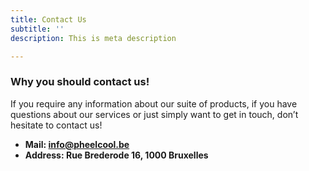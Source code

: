 ```yaml
---
title: Contact Us
subtitle: ''
description: This is meta description

---
```

### Why you should contact us!

If you require any information about our suite of products, if you have questions about our services or just simply want to get in touch, don’t hesitate to contact us!

* **Mail: info@pheelcool.be**
* **Address: Rue Brederode 16, 1000 Bruxelles**